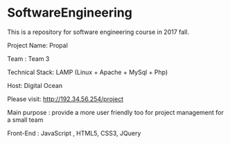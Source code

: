 # SoftwareEngineering
This is a repository for software engineering course in 2017 fall.


Project Name: Propal

Team : Team 3 

Technical Stack: LAMP (Linux + Apache + MySql + Php)

Host: Digital Ocean 

Please visit: http://192.34.56.254/project

Main purpose : provide a more user friendly too for project management for a small team 

Front-End : JavaScript , HTML5, CSS3, JQuery 

